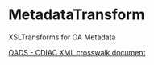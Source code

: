 # MetadataTransform
XSLTransforms for OA Metadata

[OADS - CDIAC XML crosswalk document](https://docs.google.com/spreadsheets/d/1p7G9V03rTyCCndWOs34W4hhLwTh8LjzzGeSPft1HJqo/edit#gid=1474015720)
